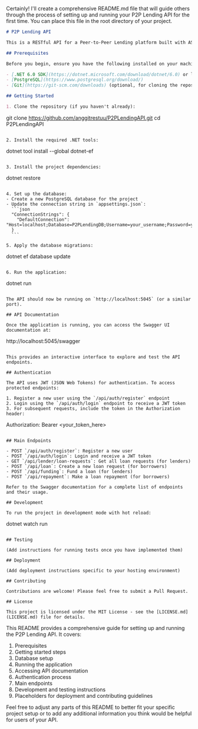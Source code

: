 Certainly! I'll create a comprehensive README.md file that will guide others through the process of setting up and running your P2P Lending API for the first time. You can place this file in the root directory of your project.

```markdown
# P2P Lending API

This is a RESTful API for a Peer-to-Peer Lending platform built with ASP.NET Core and PostgreSQL.

## Prerequisites

Before you begin, ensure you have the following installed on your machine:

- [.NET 6.0 SDK](https://dotnet.microsoft.com/download/dotnet/6.0) or later
- [PostgreSQL](https://www.postgresql.org/download/)
- [Git](https://git-scm.com/downloads) (optional, for cloning the repository)

## Getting Started

1. Clone the repository (if you haven't already):
```

git clone https://github.com/anggitrestuu/P2PLendingAPI.git
cd P2PLendingAPI

```

2. Install the required .NET tools:
```

dotnet tool install --global dotnet-ef

```

3. Install the project dependencies:
```

dotnet restore

````

4. Set up the database:
- Create a new PostgreSQL database for the project
- Update the connection string in `appsettings.json`:
  ```json
  "ConnectionStrings": {
    "DefaultConnection": "Host=localhost;Database=P2PLendingDB;Username=your_username;Password=your_password;"
  }
  ```

5. Apply the database migrations:
````

dotnet ef database update

```

6. Run the application:
```

dotnet run

```

The API should now be running on `http://localhost:5045` (or a similar port).

## API Documentation

Once the application is running, you can access the Swagger UI documentation at:

```

http://localhost:5045/swagger

```

This provides an interactive interface to explore and test the API endpoints.

## Authentication

The API uses JWT (JSON Web Tokens) for authentication. To access protected endpoints:

1. Register a new user using the `/api/auth/register` endpoint
2. Login using the `/api/auth/login` endpoint to receive a JWT token
3. For subsequent requests, include the token in the Authorization header:
```

Authorization: Bearer <your_token_here>

```

## Main Endpoints

- POST `/api/auth/register`: Register a new user
- POST `/api/auth/login`: Login and receive a JWT token
- GET `/api/lender/loan-requests`: Get all loan requests (for lenders)
- POST `/api/loan`: Create a new loan request (for borrowers)
- POST `/api/funding`: Fund a loan (for lenders)
- POST `/api/repayment`: Make a loan repayment (for borrowers)

Refer to the Swagger documentation for a complete list of endpoints and their usage.

## Development

To run the project in development mode with hot reload:

```

dotnet watch run

```

## Testing

(Add instructions for running tests once you have implemented them)

## Deployment

(Add deployment instructions specific to your hosting environment)

## Contributing

Contributions are welcome! Please feel free to submit a Pull Request.

## License

This project is licensed under the MIT License - see the [LICENSE.md](LICENSE.md) file for details.
```

This README provides a comprehensive guide for setting up and running the P2P Lending API. It covers:

1. Prerequisites
2. Getting started steps
3. Database setup
4. Running the application
5. Accessing API documentation
6. Authentication process
7. Main endpoints
8. Development and testing instructions
9. Placeholders for deployment and contributing guidelines

Feel free to adjust any parts of this README to better fit your specific project setup or to add any additional information you think would be helpful for users of your API.
